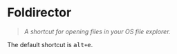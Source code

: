 # Foldirector

> _A shortcut for opening files in your OS file explorer._

The default shortcut is <kbd>alt</kbd>`+`<kbd>e</kbd>.
